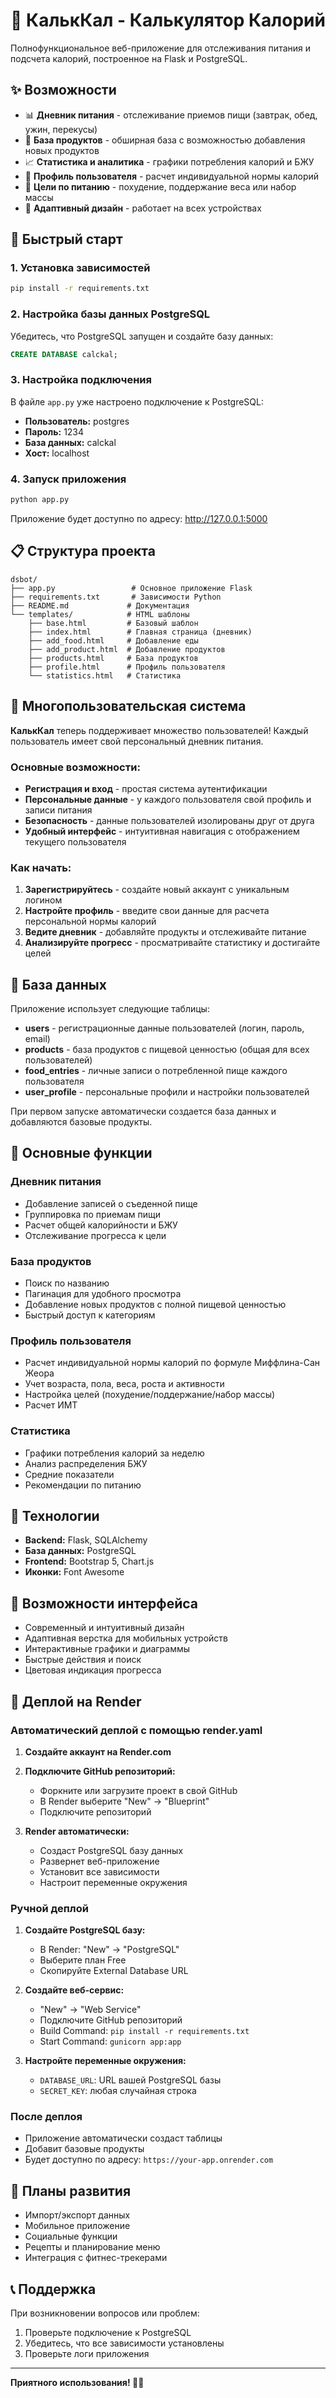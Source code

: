 # 🍎 КалькКал - Калькулятор Калорий

Полнофункциональное веб-приложение для отслеживания питания и подсчета калорий, построенное на Flask и PostgreSQL.

## ✨ Возможности

- 📊 **Дневник питания** - отслеживание приемов пищи (завтрак, обед, ужин, перекусы)
- 🥗 **База продуктов** - обширная база с возможностью добавления новых продуктов
- 📈 **Статистика и аналитика** - графики потребления калорий и БЖУ
- 👤 **Профиль пользователя** - расчет индивидуальной нормы калорий
- 🎯 **Цели по питанию** - похудение, поддержание веса или набор массы
- 📱 **Адаптивный дизайн** - работает на всех устройствах

## 🚀 Быстрый старт

### 1. Установка зависимостей

```bash
pip install -r requirements.txt
```

### 2. Настройка базы данных PostgreSQL

Убедитесь, что PostgreSQL запущен и создайте базу данных:

```sql
CREATE DATABASE calckal;
```

### 3. Настройка подключения

В файле `app.py` уже настроено подключение к PostgreSQL:
- **Пользователь:** postgres
- **Пароль:** 1234
- **База данных:** calckal
- **Хост:** localhost

### 4. Запуск приложения

```bash
python app.py
```

Приложение будет доступно по адресу: http://127.0.0.1:5000

## 📋 Структура проекта

```
dsbot/
├── app.py                 # Основное приложение Flask
├── requirements.txt       # Зависимости Python
├── README.md             # Документация
└── templates/            # HTML шаблоны
    ├── base.html         # Базовый шаблон
    ├── index.html        # Главная страница (дневник)
    ├── add_food.html     # Добавление еды
    ├── add_product.html  # Добавление продуктов
    ├── products.html     # База продуктов
    ├── profile.html      # Профиль пользователя
    └── statistics.html   # Статистика
```

## 🔐 Многопользовательская система

**КалькКал** теперь поддерживает множество пользователей! Каждый пользователь имеет свой персональный дневник питания.

### Основные возможности:
- **Регистрация и вход** - простая система аутентификации
- **Персональные данные** - у каждого пользователя свой профиль и записи питания
- **Безопасность** - данные пользователей изолированы друг от друга
- **Удобный интерфейс** - интуитивная навигация с отображением текущего пользователя

### Как начать:
1. **Зарегистрируйтесь** - создайте новый аккаунт с уникальным логином
2. **Настройте профиль** - введите свои данные для расчета персональной нормы калорий
3. **Ведите дневник** - добавляйте продукты и отслеживайте питание
4. **Анализируйте прогресс** - просматривайте статистику и достигайте целей

## 💾 База данных

Приложение использует следующие таблицы:

- **users** - регистрационные данные пользователей (логин, пароль, email)
- **products** - база продуктов с пищевой ценностью (общая для всех пользователей)
- **food_entries** - личные записи о потребленной пище каждого пользователя
- **user_profile** - персональные профили и настройки пользователей

При первом запуске автоматически создается база данных и добавляются базовые продукты.

## 🔧 Основные функции

### Дневник питания
- Добавление записей о съеденной пище
- Группировка по приемам пищи
- Расчет общей калорийности и БЖУ
- Отслеживание прогресса к цели

### База продуктов
- Поиск по названию
- Пагинация для удобного просмотра
- Добавление новых продуктов с полной пищевой ценностью
- Быстрый доступ к категориям

### Профиль пользователя
- Расчет индивидуальной нормы калорий по формуле Миффлина-Сан Жеора
- Учет возраста, пола, веса, роста и активности
- Настройка целей (похудение/поддержание/набор массы)
- Расчет ИМТ

### Статистика
- Графики потребления калорий за неделю
- Анализ распределения БЖУ
- Средние показатели
- Рекомендации по питанию

## 🎨 Технологии

- **Backend:** Flask, SQLAlchemy
- **База данных:** PostgreSQL
- **Frontend:** Bootstrap 5, Chart.js
- **Иконки:** Font Awesome

## 📱 Возможности интерфейса

- Современный и интуитивный дизайн
- Адаптивная верстка для мобильных устройств
- Интерактивные графики и диаграммы
- Быстрые действия и поиск
- Цветовая индикация прогресса

## 🚀 Деплой на Render

### Автоматический деплой с помощью render.yaml

1. **Создайте аккаунт на Render.com**

2. **Подключите GitHub репозиторий:**
   - Форкните или загрузите проект в свой GitHub
   - В Render выберите "New" → "Blueprint"
   - Подключите репозиторий

3. **Render автоматически:**
   - Создаст PostgreSQL базу данных
   - Развернет веб-приложение
   - Установит все зависимости
   - Настроит переменные окружения

### Ручной деплой

1. **Создайте PostgreSQL базу:**
   - В Render: "New" → "PostgreSQL"
   - Выберите план Free
   - Скопируйте External Database URL

2. **Создайте веб-сервис:**
   - "New" → "Web Service"
   - Подключите GitHub репозиторий
   - Build Command: `pip install -r requirements.txt`
   - Start Command: `gunicorn app:app`

3. **Настройте переменные окружения:**
   - `DATABASE_URL`: URL вашей PostgreSQL базы
   - `SECRET_KEY`: любая случайная строка

### После деплоя

- Приложение автоматически создаст таблицы
- Добавит базовые продукты
- Будет доступно по адресу: `https://your-app.onrender.com`

## 🔮 Планы развития

- Импорт/экспорт данных
- Мобильное приложение
- Социальные функции
- Рецепты и планирование меню
- Интеграция с фитнес-трекерами

## 📞 Поддержка

При возникновении вопросов или проблем:
1. Проверьте подключение к PostgreSQL
2. Убедитесь, что все зависимости установлены
3. Проверьте логи приложения

---

**Приятного использования! 🍎✨**